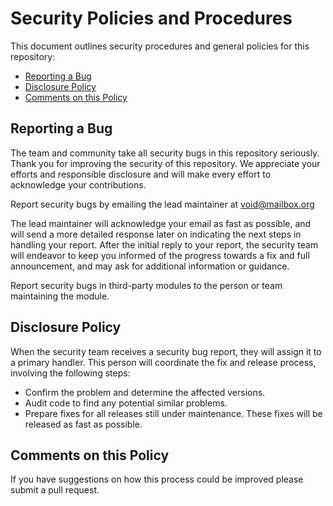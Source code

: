# Security Policies and Procedures

This document outlines security procedures and general policies for this
repository:

  * [Reporting a Bug](#reporting-a-bug)
  * [Disclosure Policy](#disclosure-policy)
  * [Comments on this Policy](#comments-on-this-policy)

## Reporting a Bug

The team and community take all security bugs in this repository seriously.
Thank you for improving the security of this repository. We appreciate your efforts and
responsible disclosure and will make every effort to acknowledge your
contributions.

Report security bugs by emailing the lead maintainer at void@mailbox.org

The lead maintainer will acknowledge your email as fast as possible, and will send a
more detailed response later on indicating the next steps in handling
your report. After the initial reply to your report, the security team will
endeavor to keep you informed of the progress towards a fix and full
announcement, and may ask for additional information or guidance.

Report security bugs in third-party modules to the person or team maintaining
the module.

## Disclosure Policy

When the security team receives a security bug report, they will assign it to a
primary handler. This person will coordinate the fix and release process,
involving the following steps:

  * Confirm the problem and determine the affected versions.
  * Audit code to find any potential similar problems.
  * Prepare fixes for all releases still under maintenance. These fixes will be
    released as fast as possible.

## Comments on this Policy

If you have suggestions on how this process could be improved please submit a
pull request.
